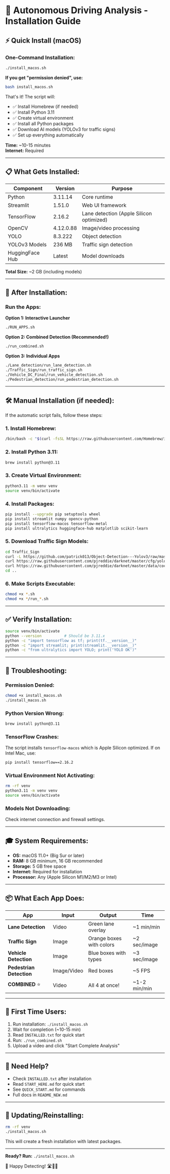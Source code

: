 # 🚀 Autonomous Driving Analysis - Installation Guide

## ⚡ Quick Install (macOS)

### One-Command Installation:

```bash
./install_macos.sh
```

**If you get "permission denied", use:**
```bash
bash install_macos.sh
```

That's it! The script will:
- ✅ Install Homebrew (if needed)
- ✅ Install Python 3.11
- ✅ Create virtual environment
- ✅ Install all Python packages
- ✅ Download AI models (YOLOv3 for traffic signs)
- ✅ Set up everything automatically

**Time:** ~10-15 minutes  
**Internet:** Required

---

## 📋 What Gets Installed:

| Component | Version | Purpose |
|-----------|---------|---------|
| Python | 3.11.14 | Core runtime |
| Streamlit | 1.51.0 | Web UI framework |
| TensorFlow | 2.16.2 | Lane detection (Apple Silicon optimized) |
| OpenCV | 4.12.0.88 | Image/video processing |
| YOLO | 8.3.222 | Object detection |
| YOLOv3 Models | 236 MB | Traffic sign detection |
| HuggingFace Hub | Latest | Model downloads |

**Total Size:** ~2 GB (including models)

---

## 🎯 After Installation:

### Run the Apps:

**Option 1: Interactive Launcher**
```bash
./RUN_APPS.sh
```

**Option 2: Combined Detection (Recommended!)**
```bash
./run_combined.sh
```

**Option 3: Individual Apps**
```bash
./Lane_detection/run_lane_detection.sh
./Traffic_Sign/run_traffic_sign.sh
./Vehicle_DC_Final/run_vehicle_detection.sh
./Pedestrian_detection/run_pedestrian_detection.sh
```

---

## 🛠️ Manual Installation (if needed):

If the automatic script fails, follow these steps:

### 1. Install Homebrew:
```bash
/bin/bash -c "$(curl -fsSL https://raw.githubusercontent.com/Homebrew/install/HEAD/install.sh)"
```

### 2. Install Python 3.11:
```bash
brew install python@3.11
```

### 3. Create Virtual Environment:
```bash
python3.11 -m venv venv
source venv/bin/activate
```

### 4. Install Packages:
```bash
pip install --upgrade pip setuptools wheel
pip install streamlit numpy opencv-python
pip install tensorflow-macos tensorflow-metal
pip install ultralytics huggingface-hub matplotlib scikit-learn
```

### 5. Download Traffic Sign Models:
```bash
cd Traffic_Sign
curl -L https://github.com/patrick013/Object-Detection---Yolov3/raw/master/model/yolov3.weights -o yolov3.weights
curl https://raw.githubusercontent.com/pjreddie/darknet/master/cfg/yolov3.cfg -o yolov3.cfg
curl https://raw.githubusercontent.com/pjreddie/darknet/master/data/coco.names -o coco.names
cd ..
```

### 6. Make Scripts Executable:
```bash
chmod +x *.sh
chmod +x */run_*.sh
```

---

## ✅ Verify Installation:

```bash
source venv/bin/activate
python --version          # Should be 3.11.x
python -c "import tensorflow as tf; print(tf.__version__)"
python -c "import streamlit; print(streamlit.__version__)"
python -c "from ultralytics import YOLO; print('YOLO OK')"
```

---

## 🐛 Troubleshooting:

### Permission Denied:
```bash
chmod +x install_macos.sh
./install_macos.sh
```

### Python Version Wrong:
```bash
brew install python@3.11
```

### TensorFlow Crashes:
The script installs `tensorflow-macos` which is Apple Silicon optimized.
If on Intel Mac, use:
```bash
pip install tensorflow==2.16.2
```

### Virtual Environment Not Activating:
```bash
rm -rf venv
python3.11 -m venv venv
source venv/bin/activate
```

### Models Not Downloading:
Check internet connection and firewall settings.

---

## 🎓 System Requirements:

- **OS:** macOS 11.0+ (Big Sur or later)
- **RAM:** 8 GB minimum, 16 GB recommended
- **Storage:** 5 GB free space
- **Internet:** Required for installation
- **Processor:** Any (Apple Silicon M1/M2/M3 or Intel)

---

## 📦 What Each App Does:

| App | Input | Output | Time |
|-----|-------|--------|------|
| **Lane Detection** | Video | Green lane overlay | ~1 min/min |
| **Traffic Sign** | Image | Orange boxes with colors | ~2 sec/image |
| **Vehicle Detection** | Image | Blue boxes with types | ~3 sec/image |
| **Pedestrian Detection** | Image/Video | Red boxes | ~5 FPS |
| **COMBINED** ⭐ | Video | All 4 at once! | ~1-2 min/min |

---

## 🎯 First Time Users:

1. Run installation: `./install_macos.sh`
2. Wait for completion (~10-15 min)
3. Read `INSTALLED.txt` for quick start
4. Run: `./run_combined.sh`
5. Upload a video and click "Start Complete Analysis"

---

## 📱 Need Help?

- Check `INSTALLED.txt` after installation
- Read `START_HERE.md` for quick start
- See `QUICK_START.md` for commands
- Full docs in `README_NEW.md`

---

## 🔄 Updating/Reinstalling:

```bash
rm -rf venv
./install_macos.sh
```

This will create a fresh installation with latest packages.

---

**Ready? Run:** `./install_macos.sh`

🚗 Happy Detecting! 🛣️🚦🚶

